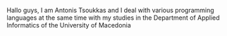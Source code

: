 
Hallo guys, I am Antonis Tsoukkas and I deal with various programming languages at the same time with my studies in the Department of Applied Informatics of the University of Macedonia

